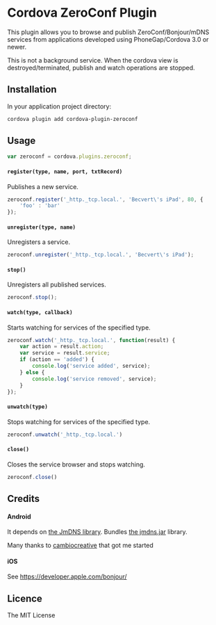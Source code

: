 # Cordova ZeroConf Plugin

This plugin allows you to browse and publish ZeroConf/Bonjour/mDNS services from applications developed using PhoneGap/Cordova 3.0 or newer.

This is not a background service. When the cordova view is destroyed/terminated, publish and watch operations are stopped.

## Installation ##

In your application project directory:

```bash
cordova plugin add cordova-plugin-zeroconf
```

## Usage ##

```javascript
var zeroconf = cordova.plugins.zeroconf;
```

#### `register(type, name, port, txtRecord)`
Publishes a new service.

```javascript
zeroconf.register('_http._tcp.local.', 'Becvert\'s iPad', 80, {
    'foo' : 'bar'
});
```

#### `unregister(type, name)`
Unregisters a service.

```javascript
zeroconf.unregister('_http._tcp.local.', 'Becvert\'s iPad');
```

#### `stop()`
Unregisters all published services.

```javascript
zeroconf.stop();
```

#### `watch(type, callback)`
Starts watching for services of the specified type.

```javascript
zeroconf.watch('_http._tcp.local.', function(result) {
    var action = result.action;
    var service = result.service;
    if (action == 'added') {
        console.log('service added', service);
    } else {
        console.log('service removed', service);
    }
});
```

#### `unwatch(type)`
Stops watching for services of the specified type.

```javascript
zeroconf.unwatch('_http._tcp.local.')
```

#### `close()`
Closes the service browser and stops watching.

```javascript
zeroconf.close()
```

## Credits

#### Android
It depends on [the JmDNS library](http://jmdns.sourceforge.net/). Bundles [the jmdns.jar](https://github.com/twitwi/AndroidDnssdDemo/) library.

Many thanks to [cambiocreative](https://github.com/cambiocreative/cordova-plugin-zeroconf) that got me started

#### iOS
See https://developer.apple.com/bonjour/

## Licence ##

The MIT License
